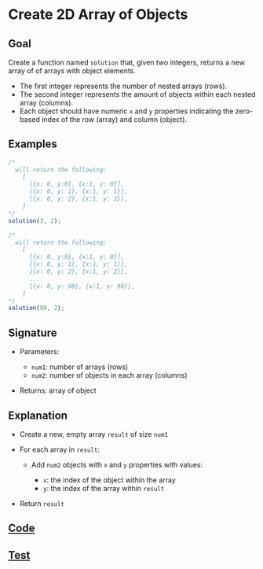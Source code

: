 # Create 2D Array of Objects

## Goal

Create a function named `solution` that, given two integers, returns a new array of of arrays with object elements.

- The first integer represents the number of nested arrays (rows).
- The second integer represents the amount of objects within each nested array (columns).
- Each object should have numeric `x` and `y` properties indicating the zero-based index of the row (array) and column (object).

## Examples

```js
/*
  will return the following:
    [
      [{x: 0, y:0}, {x:1, y: 0}],
      [{x: 0, y: 1}, {x:1, y: 1}],
      [{x: 0, y: 2}, {x:1, y: 2}],
    ]
*/
solution(3, 2);

/*
  will return the following:
    [
      [{x: 0, y:0}, {x:1, y: 0}],
      [{x: 0, y: 1}, {x:1, y: 1}],
      [{x: 0, y: 2}, {x:1, y: 2}],
      ...
      [{x: 0, y: 98}, {x:1, y: 98}],
    ]
*/
solution(99, 2);
```

## Signature

- Parameters:

  - `num1`: number of arrays (rows)
  - `num2`: number of objects in each array (columns)

- Returns: array of object

## Explanation

- Create a new, empty array `result` of size `num1`
- For each array in `result`:

  - Add `num2` objects with `x` and `y` properties with values:

    - `x`: the index of the object within the array
    - `y`: the index of the array within `result`

- Return `result`

## [Code](index.js)

## [Test](index.test.js)
